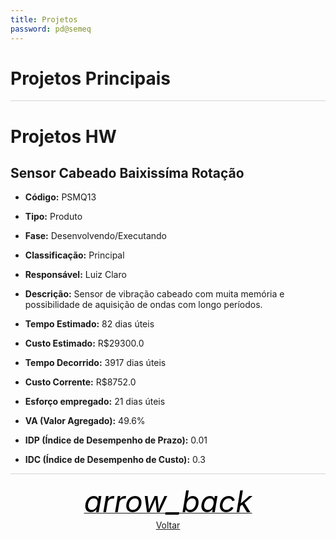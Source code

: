 ```yaml
---
title: Projetos
password: pd@semeq
---
```


# Projetos Principais

<hr style='height:1px;border-width:0;color:lightgray;background-color:lightgray'>

# Projetos HW
## Sensor Cabeado Baixissíma Rotação

- **Código:** PSMQ13
- **Tipo:** Produto
- **Fase:** Desenvolvendo/Executando
- **Classificação:** Principal
- **Responsável:** Luiz Claro
- **Descrição:** Sensor de vibração cabeado com muita memória e possibilidade de aquisição de ondas com longo períodos.

- **Tempo Estimado:** 82 dias úteis
- **Custo Estimado:** R$29300.0
- **Tempo Decorrido:** 3917 dias úteis
- **Custo Corrente:** R$8752.0
- **Esforço empregado:** 21 dias úteis
- **VA (Valor Agregado):** 49.6%
- **IDP (Índice de Desempenho de Prazo):** 0.01
- **IDC (Índice de Desempenho de Custo):** 0.3


<hr style='height:1px;border-width:0;color:lightgray;background-color:lightgray'>

<center>

<a href="javascript:history.back()"><i class="material-icons" style='font-size:48px;color:black'>arrow_back</i><br>Voltar</a>

</center>

